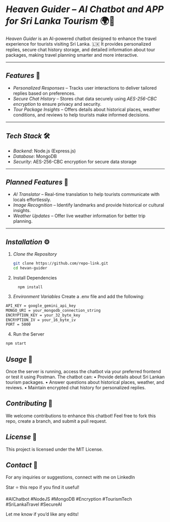 # *Heaven Guider – AI Chatbot and APP for Sri Lanka Tourism* 🌍🤖  

*Heaven Guider* is an AI-powered chatbot designed to enhance the travel experience for tourists visiting Sri Lanka. 🇱🇰 It provides personalized replies, secure chat history storage, and detailed information about tour packages, making travel planning smarter and more interactive.  

---

## *Features* 🚀  

- *Personalized Responses* – Tracks user interactions to deliver tailored replies based on preferences.  
- *Secure Chat History* – Stores chat data securely using *AES-256-CBC encryption* to ensure privacy and security.  
- *Tour Package Insights* – Offers details about historical places, weather conditions, and reviews to help tourists make informed decisions.  

---

## *Tech Stack* 🛠  

- *Backend*: Node.js (Express.js)  
- *Database*: MongoDB  
- *Security*: AES-256-CBC encryption for secure data storage  

---

## *Planned Features* 🔮  

- *AI Translator* – Real-time translation to help tourists communicate with locals effortlessly.  
- *Image Recognition* – Identify landmarks and provide historical or cultural insights.  
- *Weather Updates* – Offer live weather information for better trip planning.  

---

## *Installation* ⚙  

1. *Clone the Repository*  
   ```bash
   git clone https://github.com/repo-link.git
   cd hevan-guider
2. Install Dependencies

         npm install


3. *Environment Variables*
   	Create a .env file and add the following:
 ```bash
 API_KEY = google_gemini_api_key
 MONGO_URI = your_mongodb_connection_string
 ENCRYPTION_KEY = your_32_byte_key
 ENCRYPTION_IV = your_16_byte_iv
 PORT = 5000
```

4.	Run the Server

 ```bash 
 npm start
```

## *Usage* 💬

Once the server is running, access the chatbot via your preferred frontend or test it using Postman. The chatbot can:
	•	Provide details about Sri Lankan tourism packages.
	•	Answer questions about historical places, weather, and reviews.
	•	Maintain encrypted chat history for personalized replies.

## *Contributing* 🤝

We welcome contributions to enhance this chatbot! Feel free to fork this repo, create a branch, and submit a pull request.

## *License* 📜

This project is licensed under the MIT License.

## *Contact* 📧

For any inquiries or suggestions, connect with me on LinkedIn

Star ⭐ this repo if you find it useful!

#AIChatbot #NodeJS #MongoDB #Encryption #TourismTech #SriLankaTravel #SecureAI

Let me know if you’d like any edits!
